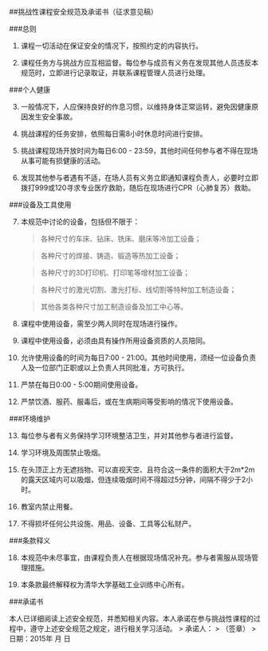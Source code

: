 ﻿##挑战性课程安全规范及承诺书（征求意见稿）

###总则

1. 课程一切活动在保证安全的情况下，按照约定的内容执行。

2. 课程任务方与挑战方应互相监督。每位参与成员有义务在发现其他人员违反本规范时，立即进行记录取证，并联系课程管理人员进行处理。

###个人健康

3. 一般情况下，人应保持良好的作息习惯，以维持身体正常运转，避免因健康原因发生安全事故。

4. 挑战课程的任务安排，依照每日需8小时休息时间进行安排。

5. 挑战课程现场开放时间为每日6:00 - 23:59，其他时间任何参与者不得在现场从事可能有损健康的活动。

6. 发现其他参与者遇有不适，在场人员有义务立即通知课程负责人，必要时立即拨打999或120寻求专业医疗救助，随后在现场进行CPR（心肺复苏）救助。

###设备及工具使用

7. 本规范中讨论的设备，包括但不限于：

    >各种尺寸的车床、钻床、铣床、磨床等冷加工设备；

    >各种尺寸的焊接、铸造、锻造等热加工设备；

    >各种尺寸的3D打印机、打印笔等增材加工设备；

    >各种尺寸的激光切割、激光打标、线切割等特种加工制造设备；

    >其他各类各种尺寸加工制造设备及加工中心等。

8. 课程中使用设备，需至少两人同时在现场进行操作。

9. 课程中使用设备，必须由具有操作所用设备资质的人员陪同。

10. 允许使用设备的时间为每日7:00 - 21:00。其他时间使用，须经一位设备负责人及一位部门正职或以上负责人共同批准，方可执行。

11. 严禁在每日0:00 - 5:00期间使用设备。

12. 严禁饮酒、服药、服毒后，或在生病期间等受影响的情况下使用设备。

###环境维护

13. 每位参与者有义务保持学习环境整洁卫生，并对其他参与者进行监督。

14. 学习环境及周围禁止吸烟。

15. 在头顶正上方无遮挡物、可以直视天空、且符合这一条件的面积大于2m*2m的露天区域内可以吸烟，但连续吸烟时间不得超过5分钟，间隔不得少于2小时。

16. 教室内禁止用餐。

17. 不得损坏任何公共设施、用品、设备、工具等公私财产。

###条款释义

18. 本规范中未尽事宜，由课程负责人在根据现场情况补充。参与者需服从现场管理措施。

19. 本条款最终解释权为清华大学基础工业训练中心所有。

###承诺书

本人已详细阅读上述安全规范，并悉知相关内容。本人承诺在参与挑战性课程的过程中，遵守上述安全规范之规定，进行相关学习活动。
    > 承诺人：
    > （签章）
    > 日期：2015年        月        日
